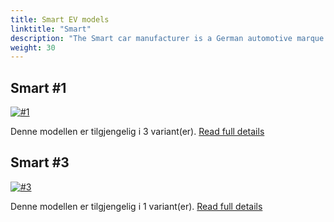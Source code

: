 ```yaml
---
title: Smart EV models
linktitle: "Smart"
description: "The Smart car manufacturer is a German automotive marque that produces small electric vehicles. It is a joint venture between Mercedes-Benz AG and Zhejiang Geely Holding Group, established in 2019. The venture is headquartered in Ningbo, China, and aims to produce Smart-badged cars in China to be marketed globally."
weight: 30
---
```




## Smart #1

<a href="hash1"><img src="https://media.evkx.net/multimedia/models/smart/#1/#1_brabus/main_1_st.jpg" class="img-fluid" alt="#1" ></a>

Denne modellen er tilgjengelig i 3 variant(er).
[Read full details](hash1/)

## Smart #3

<a href="hash3"><img src="https://media.evkx.net/multimedia/models/smart/hash3/hash3_brabus/main_1_st.jpg" class="img-fluid" alt="#3" ></a>

Denne modellen er tilgjengelig i 1 variant(er).
[Read full details](hash3/)
